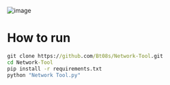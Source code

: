 ![image](https://github.com/Bt08s/Network-Tool/assets/68190921/76165230-46ba-43de-a7f8-b3744376fb9f)

# How to run
```cmd
git clone https://github.com/Bt08s/Network-Tool.git
cd Network-Tool
pip install -r requirements.txt
python "Network Tool.py"
```
